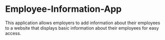 # Employee-Information-App
This application allows employers to add information about their employees to a website that displays basic information about their employees for easy access.
